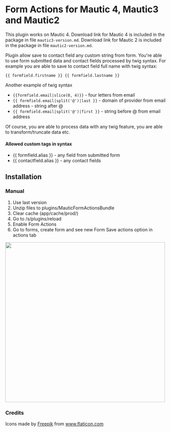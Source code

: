 # Form Actions for Mautic 4, Mautic3 and Mautic2

This plugin works on Mautic 4. Download link for Mautic 4 is included in the package in file `mautic3-version.md`. Download link for Mautic 2 is included in the package in file `mautic2-version.md`.

Plugin allow save to contact field any custom string from form. You're able to use form submitted data and contact fields processed by twig syntax. For example you are able to save to contact field full name with twig syntax:

`{{ formfield.firstname }} {{ formfield.lastname }}`

Another example of twig syntax

- `{{formfield.email|slice(0, 4)}}` - four letters from email
- `{{ formfield.email|split('@')|last }}` - domain of provider from email address - string after @
- `{{ formfield.email|split('@')|first }}` - string before @ from email address

Of course, you are able to process data with any twig feature, you are able to transform/truncate data etc.

#### Allowed custom tags in syntax

- {{ formfield.alias }}  - any field from submitted form
- {{ contactfield.alias }} - any contact fields

## Installation

### Manual

1. Use last version
2. Unzip files to plugins/MauticFormActionsBundle
3. Clear cache (app/cache/prod/)
4. Go to /s/plugins/reload
5. Enable Form Actions
6. Go to forms, create form and see new Form Save actions option in actions tab

<img src="https://user-images.githubusercontent.com/462477/94358620-b0739980-00a2-11eb-9bf1-07af4518967a.png" width="500">

### Credits

<div>Icons made by <a href="https://www.flaticon.com/authors/freepik" title="Freepik">Freepik</a> from <a href="https://www.flaticon.com/" title="Flaticon">www.flaticon.com</a></div>